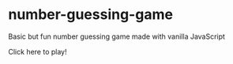# number-guessing-game
Basic but fun number guessing game made with vanilla JavaScript

Click here to play!
